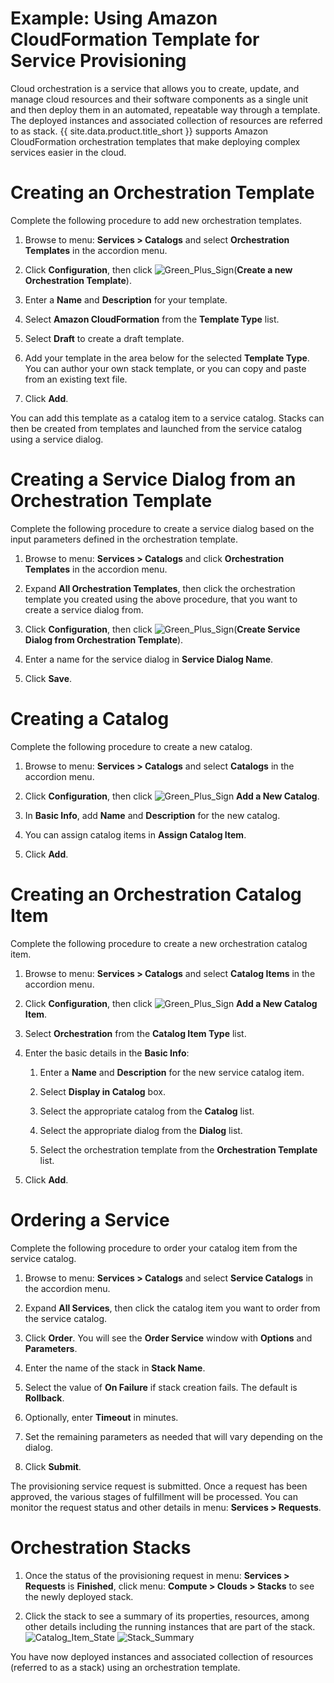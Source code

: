 # Example: Using Amazon CloudFormation Template for Service Provisioning

Cloud orchestration is a service that allows you to create, update, and
manage cloud resources and their software components as a single unit
and then deploy them in an automated, repeatable way through a template.
The deployed instances and associated collection of resources are
referred to as stack. {{ site.data.product.title_short }} supports Amazon
CloudFormation orchestration templates that make deploying complex
services easier in the cloud.

# Creating an Orchestration Template

Complete the following procedure to add new orchestration templates.

1.  Browse to menu: **Services > Catalogs** and select **Orchestration Templates**
    in the accordion menu.

2.  Click **Configuration**, then click
    ![Green\_Plus\_Sign](../images/1848.png)(**Create a new Orchestration Template**).

3.  Enter a **Name** and **Description** for your template.

4.  Select **Amazon CloudFormation** from the **Template Type** list.

5.  Select **Draft** to create a draft template.

6.  Add your template in the area below for the selected **Template
    Type**. You can author your own stack template, or you can copy and
    paste from an existing text file.

7.  Click **Add**.

You can add this template as a catalog item to a service catalog. Stacks
can then be created from templates and launched from the service catalog
using a service dialog.

# Creating a Service Dialog from an Orchestration Template

Complete the following procedure to create a service dialog based on the
input parameters defined in the orchestration template.

1.  Browse to menu: **Services > Catalogs** and click **Orchestration Templates**
    in the accordion menu.

2.  Expand **All Orchestration Templates**, then click the orchestration
    template you created using the above procedure, that you want to
    create a service dialog from.

3.  Click **Configuration**, then
    click ![Green\_Plus\_Sign](../images/1848.png)(**Create Service Dialog from Orchestration Template**).

4.  Enter a name for the service dialog in **Service Dialog Name**.

5.  Click **Save**.

# Creating a Catalog

Complete the following procedure to create a new catalog.

1.  Browse to menu: **Services > Catalogs** and select **Catalogs** in the
    accordion menu.

2.  Click **Configuration**, then click
    ![Green\_Plus\_Sign](../images/1848.png) **Add a New Catalog**.

3.  In **Basic Info**, add **Name** and **Description** for the new
    catalog.

4.  You can assign catalog items in **Assign Catalog Item**.

5.  Click **Add**.

# Creating an Orchestration Catalog Item

Complete the following procedure to create a new orchestration catalog
item.

1.  Browse to menu: **Services > Catalogs** and select **Catalog Items**
    in the accordion menu.

2.  Click **Configuration**, then click
    ![Green\_Plus\_Sign](../images/1848.png) **Add a New Catalog Item**.

3.  Select **Orchestration** from the **Catalog Item Type** list.

4.  Enter the basic details in the **Basic Info**:

    1.  Enter a **Name** and **Description** for the new service catalog
        item.

    2.  Select **Display in Catalog** box.

    3.  Select the appropriate catalog from the **Catalog** list.

    4.  Select the appropriate dialog from the **Dialog** list.

    5.  Select the orchestration template from the **Orchestration
        Template** list.

5.  Click **Add**.

# Ordering a Service

Complete the following procedure to order your catalog item from the
service catalog.

1.  Browse to menu: **Services > Catalogs** and select **Service Catalogs**
    in the accordion menu.

2.  Expand **All Services**, then click the catalog item you want to
    order from the service catalog.

3.  Click **Order**. You will see the **Order Service** window with
    **Options** and **Parameters**.

4.  Enter the name of the stack in **Stack Name**.

5.  Select the value of **On Failure** if stack creation fails. The
    default is **Rollback**.

6.  Optionally, enter **Timeout** in minutes.

7.  Set the remaining parameters as needed that will vary depending on
    the dialog.

8.  Click **Submit**.

The provisioning service request is submitted. Once a request has been
approved, the various stages of fulfillment will be processed. You can
monitor the request status and other details in
menu: **Services > Requests**.

# Orchestration Stacks

1.  Once the status of the provisioning request in
    menu: **Services > Requests** is **Finished**, click
    menu: **Compute > Clouds > Stacks** to see the newly deployed stack.

2.  Click the stack to see a summary of its properties, resources, among
    other details including the running instances that are part of the
    stack. ![Catalog\_Item\_State](../images/7180.png)
    ![Stack\_Summary](../images/7181.png)

You have now deployed instances and associated collection of resources
(referred to as a stack) using an orchestration template.
